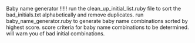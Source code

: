 Baby name generator !!!!!
run the clean_up_initial_list.ruby file to sort the bad_initials.txt alphabetically and remove duplicates.
run baby_name_generator.ruby to generate baby name combinations sorted by highest score.
score criteria for baby name combinations to be determined.
will warn you of bad initial combinations.
